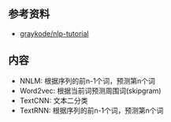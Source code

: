 ## 参考资料
- [graykode/nlp-tutorial](https://github.com/graykode/nlp-tutorial)

## 内容
- NNLM: 根据序列的前n-1个词，预测第n个词
- Word2vec: 根据当前词预测周围词(skipgram)
- TextCNN: 文本二分类
- TextRNN: 根据序列的前n-1个词，预测第n个词
